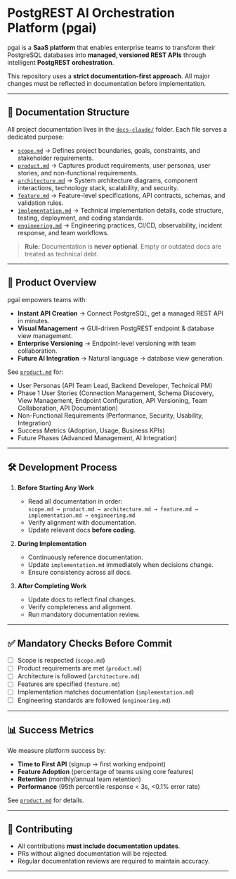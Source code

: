 # PostgREST AI Orchestration Platform (pgai)

pgai is a **SaaS platform** that enables enterprise teams to transform their PostgreSQL databases into **managed, versioned REST APIs** through intelligent **PostgREST orchestration**.

This repository uses a **strict documentation-first approach**. All major changes must be reflected in documentation before implementation.

---

## 📖 Documentation Structure

All project documentation lives in the [`docs-claude/`](./docs-claude) folder. Each file serves a dedicated purpose:

- [`scope.md`](./docs-claude/scope.md) → Defines project boundaries, goals, constraints, and stakeholder requirements.  
- [`product.md`](./docs-claude/product.md) → Captures product requirements, user personas, user stories, and non-functional requirements.  
- [`architecture.md`](./docs-claude/architecture.md) → System architecture diagrams, component interactions, technology stack, scalability, and security.  
- [`feature.md`](./docs-claude/feature.md) → Feature-level specifications, API contracts, schemas, and validation rules.  
- [`implementation.md`](./docs-claude/implementation.md) → Technical implementation details, code structure, testing, deployment, and coding standards.  
- [`engineering.md`](./docs-claude/engineering.md) → Engineering practices, CI/CD, observability, incident response, and team workflows.  

> **Rule:** Documentation is **never optional**. Empty or outdated docs are treated as technical debt.

---

## 🚀 Product Overview

pgai empowers teams with:

- **Instant API Creation** → Connect PostgreSQL, get a managed REST API in minutes.  
- **Visual Management** → GUI-driven PostgREST endpoint & database view management.  
- **Enterprise Versioning** → Endpoint-level versioning with team collaboration.  
- **Future AI Integration** → Natural language → database view generation.  

See [`product.md`](./docs-claude/product.md) for:  
- User Personas (API Team Lead, Backend Developer, Technical PM)  
- Phase 1 User Stories (Connection Management, Schema Discovery, View Management, Endpoint Configuration, API Versioning, Team Collaboration, API Documentation)  
- Non-Functional Requirements (Performance, Security, Usability, Integration)  
- Success Metrics (Adoption, Usage, Business KPIs)  
- Future Phases (Advanced Management, AI Integration)  

---

## 🛠 Development Process

1. **Before Starting Any Work**
   - Read all documentation in order:  
     `scope.md → product.md → architecture.md → feature.md → implementation.md → engineering.md`  
   - Verify alignment with documentation.  
   - Update relevant docs **before coding**.  

2. **During Implementation**
   - Continuously reference documentation.  
   - Update `implementation.md` immediately when decisions change.  
   - Ensure consistency across all docs.  

3. **After Completing Work**
   - Update docs to reflect final changes.  
   - Verify completeness and alignment.  
   - Run mandatory documentation review.  

---

## ✅ Mandatory Checks Before Commit

- [ ] Scope is respected (`scope.md`)  
- [ ] Product requirements are met (`product.md`)  
- [ ] Architecture is followed (`architecture.md`)  
- [ ] Features are specified (`feature.md`)  
- [ ] Implementation matches documentation (`implementation.md`)  
- [ ] Engineering standards are followed (`engineering.md`)  

---

## 📊 Success Metrics

We measure platform success by:  
- **Time to First API** (signup → first working endpoint)  
- **Feature Adoption** (percentage of teams using core features)  
- **Retention** (monthly/annual team retention)  
- **Performance** (95th percentile response < 3s, <0.1% error rate)  

See [`product.md`](./docs-claude/product.md#success-metrics) for details.  

---

## 🤝 Contributing

- All contributions **must include documentation updates**.  
- PRs without aligned documentation will be rejected.  
- Regular documentation reviews are required to maintain accuracy.  

---

